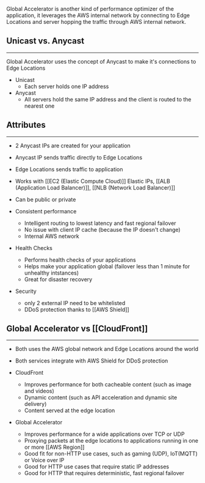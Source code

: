 Global Accelerator is another kind of performance optimizer of the application, it leverages the AWS internal network by connecting to Edge Locations and server hopping the traffic through AWS internal network.

## Unicast vs. Anycast
---
Global Accelerator uses the concept of Anycast to make it's connections to Edge Locations
- Unicast
	- Each server holds one IP address
- Anycast
	- All servers hold the same IP address and the client is routed to the nearest one

## Attributes
---
- 2 Anycast IPs are created for your application
- Anycast IP sends traffic directly to Edge Locations
- Edge Locations sends traffic to application

- Works with [[EC2 (Elastic Compute Cloud)]] Elastic IPs, [[ALB (Application Load Balancer)]], [[NLB (Network Load Balancer)]]
- Can be public or private
- Consistent performance
	- Intelligent routing to lowest latency and fast regional failover
	- No issue with client IP cache (because the IP doesn't change)
	- Internal AWS network
- Health Checks
	- Performs health checks of your applications
	- Helps make your application global (failover less than 1 minute for unhealthy intstances)
	- Great for disaster recovery
- Security
	- only 2 external IP need to be whitelisted
	- DDoS protection thanks to [[AWS Shield]]

## Global Accelerator vs [[CloudFront]]
---
- Both uses the AWS global network and Edge Locations around the world
- Both services integrate with AWS Shield for DDoS protection

- CloudFront
	- Improves performance for both cacheable content (such as image and videos)
	- Dynamic content (such as API acceleration and dynamic site delivery)
	- Content served at the edge location
- Global Accelerator
	- Improves performance for a wide applications over TCP or UDP
	- Proxying packets at the edge locations to applications running in one or more [[AWS Region]]
	- Good fit for non-HTTP use cases, such as gaming (UDP), IoT(MQTT) or Voice over IP
	- Good for HTTP use cases that require static IP addresses
	- Good for HTTP that requires deterministic, fast regional failover